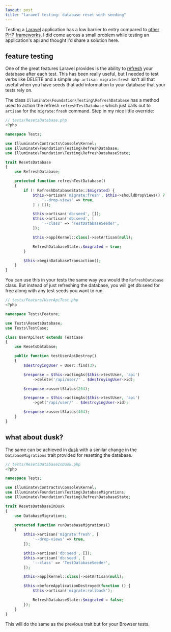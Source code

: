 ```yaml
---
layout: post
title: "laravel testing: database reset with seeding"
---
```


Testing a [Laravel][laravel-testing] application has a low barrier to entry
compared to [other][symfony-testing] [PHP][codeigniter-testing]
[frameworks][cakephp-testing]. I did come across a small problem while testing
an application's api and thought I'd share a solution here.

## feature testing

One of the great features Laravel provides is the ability to
[refresh][laravel-testing-db-refresh] your database after each test. This has
been really useful, but I needed to test verbs like DELETE and a simple
`php artisan migrate:fresh` isn't all that useful when you have seeds that add
information to your database that your tests rely on.

The class `Illuminate\Foundation\Testing\RefreshDatabase` has a method used to
action the refresh `refreshTestDatabase` which just calls out to `artisan` for
the `migrate:fresh` command. Step in my nice little override:

```php
// tests/ResetsDatabase.php
<?php

namespace Tests;

use Illuminate\Contracts\Console\Kernel;
use Illuminate\Foundation\Testing\RefreshDatabase;
use Illuminate\Foundation\Testing\RefreshDatabaseState;

trait ResetsDatabase
{
    use RefreshDatabase;

    protected function refreshTestDatabase()
    {
        if (! RefreshDatabaseState::$migrated) {
            $this->artisan('migrate:fresh', $this->shouldDropViews() ? [
                '--drop-views' => true,
            ] : []);

            $this->artisan('db:seed', []);
            $this->artisan('db:seed', [
                '--class' => 'TestDatabaseSeeder',
            ]);

            $this->app[Kernel::class]->setArtisan(null);

            RefreshDatabaseState::$migrated = true;
        }

        $this->beginDatabaseTransaction();
    }
}
```

You can use this in your tests the same way you would the `RefreshDatabase`
class. But instead of just refreshing the database, you will get db:seed for
free along with any test seeds you want to run.

```php
// tests/Feature/UserApiTest.php
<?php

namespace Tests\Feature;

use Tests\ResetsDatabase;
use Tests\TestCase;

class UserApiTest extends TestCase
{
    use ResetsDatabase;

    public function testUserApiDestroy()
    {
        $destroyingUser = User::find(3);

        $response = $this->actingAs($this->testUser, 'api')
            ->delete('/api/user/' . $destroyingUser->id);

        $response->assertStatus(204);

        $response = $this->actingAs($this->testUser, 'api')
            ->get('/api/user/' . $destroyingUser->id);

        $response->assertStatus(404);
    }
}
```

## what about dusk?

The same can be achieved in [dusk][laravel-dusk] with a similar change in the
`DatabaseMigrations` trait provided for resetting the database.

```php
// tests/ResetsDatabaseInDusk.php
<?php

namespace Tests;

use Illuminate\Contracts\Console\Kernel;
use Illuminate\Foundation\Testing\DatabaseMigrations;
use Illuminate\Foundation\Testing\RefreshDatabaseState;

trait ResetsDatabaseInDusk
{
    use DatabaseMigrations;

    protected function runDatabaseMigrations()
    {
        $this->artisan('migrate:fresh', [
            '--drop-views' => true,
        ]);

        $this->artisan('db:seed', []);
        $this->artisan('db:seed', [
            '--class' => 'TestDatabaseSeeder',
        ]);

        $this->app[Kernel::class]->setArtisan(null);

        $this->beforeApplicationDestroyed(function () {
            $this->artisan('migrate:rollback');

            RefreshDatabaseState::$migrated = false;
        });
    }
}
```

This will do the same as the previous trait but for your Browser tests.


[laravel-testing]: https://laravel.com/docs/5.7/testing "Laravel Testing"
[symfony-testing]: https://symfony.com/doc/current/testing.html "Symfony Testing"
[codeigniter-testing]: https://www.codeigniter.com/user_guide/libraries/unit_testing.html "CodeIgniter Testing"
[cakephp-testing]: https://book.cakephp.org/3.0/en/development/testing.html "CakePHP Testing"
[laravel-testing-db-refresh]: https://laravel.com/docs/5.7/database-testing#resetting-the-database-after-each-test "Resetting The Database After Each Test"
[laravel-dusk]: https://laravel.com/docs/5.7/dusk "Laravel Dusk"
